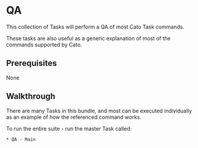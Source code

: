 QA
=============

This collection of Tasks will perform a QA of most Cato Task commands.  

These tasks are also useful as a generic explanation of most of the commands supported by Cato.

Prerequisites
-------------

None

Walkthrough
-----------

There are many Tasks in this bundle, and most can be executed individually as an example of how the referenced command works.

To run the entire suite - run the master Task called:

	* QA - Main